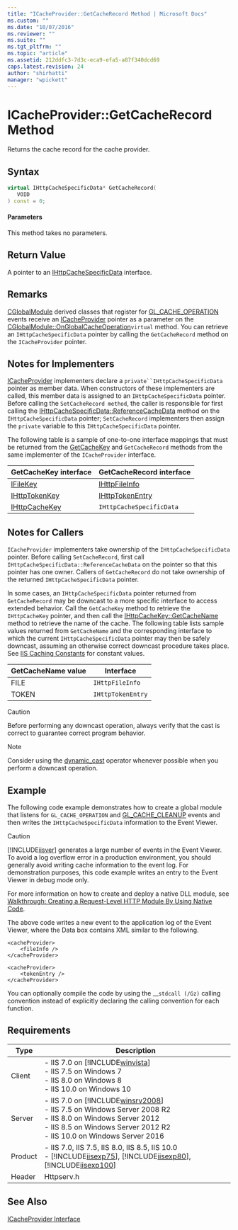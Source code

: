 ```yaml
---
title: "ICacheProvider::GetCacheRecord Method | Microsoft Docs"
ms.custom: ""
ms.date: "10/07/2016"
ms.reviewer: ""
ms.suite: ""
ms.tgt_pltfrm: ""
ms.topic: "article"
ms.assetid: 212ddfc3-7d3c-eca9-efa5-a87f340dcd69
caps.latest.revision: 24
author: "shirhatti"
manager: "wpickett"
---
```

# ICacheProvider::GetCacheRecord Method
Returns the cache record for the cache provider.  
  
## Syntax  
  
```cpp  
virtual IHttpCacheSpecificData* GetCacheRecord(  
   VOID  
) const = 0;  
```  
  
#### Parameters  
 This method takes no parameters.  
  
## Return Value  
 A pointer to an [IHttpCacheSpecificData](../../web-development-reference\webdev-native-api-reference/ihttpcachespecificdata-interface.md) interface.  
  
## Remarks  
 [CGlobalModule](../../web-development-reference\webdev-native-api-reference/cglobalmodule-class.md) derived classes that register for [GL_CACHE_OPERATION](../../web-development-reference\webdev-native-api-reference/request-processing-constants.md) events receive an [ICacheProvider](../../web-development-reference\webdev-native-api-reference/icacheprovider-interface.md) pointer as a parameter on the [CGlobalModule::OnGlobalCacheOperation](../../web-development-reference\webdev-native-api-reference/cglobalmodule-onglobalcacheoperation-method.md)`virtual` method. You can retrieve an `IHttpCacheSpecificData` pointer by calling the `GetCacheRecord` method on the `ICacheProvider` pointer.  
  
## Notes for Implementers  
 [ICacheProvider](../../web-development-reference\webdev-native-api-reference/icacheprovider-interface.md) implementers declare a `private``IHttpCacheSpecificData` pointer as member data. When constructors of these implementers are called, this member data is assigned to an `IHttpCacheSpecificData` pointer. Before calling the `SetCacheRecord method`, the caller is responsible for first calling the [IHttpCacheSpecificData::ReferenceCacheData](../../web-development-reference\webdev-native-api-reference/ihttpcachespecificdata-referencecachedata-method.md) method on the `IHttpCacheSpecificData` pointer; `SetCacheRecord` implementers then assign the `private` variable to this `IHttpCacheSpecificData` pointer.  
  
 The following table is a sample of one-to-one interface mappings that must be returned from the [GetCacheKey](../../web-development-reference\webdev-native-api-reference/icacheprovider-getcachekey-method.md) and `GetCacheRecord` methods from the same implementer of the `ICacheProvider` interface.  
  
|GetCacheKey interface|GetCacheRecord interface|  
|---------------------------|------------------------------|  
|[IFileKey](../../web-development-reference\webdev-native-api-reference/ifilekey-interface.md)|[IHttpFileInfo](../../web-development-reference\webdev-native-api-reference/ihttpfileinfo-interface.md)|  
|[IHttpTokenKey](../../web-development-reference\webdev-native-api-reference/ihttptokenkey-interface.md)|[IHttpTokenEntry](../../web-development-reference\webdev-native-api-reference/ihttptokenentry-interface.md)|  
|[IHttpCacheKey](../../web-development-reference\webdev-native-api-reference/ihttpcachekey-interface.md)|`IHttpCacheSpecificData`|  
  
## Notes for Callers  
 `ICacheProvider` implementers take ownership of the `IHttpCacheSpecificData` pointer. Before calling `SetCacheRecord`, first call `IHttpCacheSpecificData::ReferenceCacheData` on the pointer so that this pointer has one owner. Callers of `GetCacheRecord` do not take ownership of the returned `IHttpCacheSpecificData` pointer.  
  
 In some cases, an `IHttpCacheSpecificData` pointer returned from `GetCacheRecord` may be downcast to a more specific interface to access extended behavior. Call the `GetCacheKey` method to retrieve the `IHttpCacheKey` pointer, and then call the [IHttpCacheKey::GetCacheName](../../web-development-reference\webdev-native-api-reference/ihttpcachekey-getcachename-method.md) method to retrieve the name of the cache. The following table lists sample values returned from `GetCacheName` and the corresponding interface to which the current `IHttpCacheSpecificData` pointer may then be safely downcast, assuming an otherwise correct downcast procedure takes place. See [IIS Caching Constants](../../web-development-reference\webdev-native-api-reference/caching-constants.md) for constant values.  
  
|GetCacheName value|Interface|  
|------------------------|---------------|  
|FILE|`IHttpFileInfo`|  
|TOKEN|`IHttpTokenEntry`|  
  
> [!CAUTION]
>  Before performing any downcast operation, always verify that the cast is correct to guarantee correct program behavior.  
  
> [!NOTE]
>  Consider using the [dynamic_cast](http://go.microsoft.com/fwlink/?LinkId=57556) operator whenever possible when you perform a downcast operation.  
  
## Example  
 The following code example demonstrates how to create a global module that listens for `GL_CACHE_OPERATION` and [GL_CACHE_CLEANUP](../../web-development-reference\webdev-native-api-reference/request-processing-constants.md) events and then writes the `IHttpCacheSpecificData` information to the Event Viewer.  
  
> [!CAUTION]
>  [!INCLUDE[iisver](../../wmi-provider/includes/iisver-md.md)] generates a large number of events in the Event Viewer. To avoid a log overflow error in a production environment, you should generally avoid writing cache information to the event log. For demonstration purposes, this code example writes an entry to the Event Viewer in debug mode only.  
  
<!-- TODO: review snippet reference  [!CODE [ICacheProvider#4](ICacheProvider#4)]  -->  
  
 For more information on how to create and deploy a native DLL module, see [Walkthrough: Creating a Request-Level HTTP Module By Using Native Code](../../web-development-reference\native-code-development-overview\walkthrough-creating-a-request-level-http-module-by-using-native-code.md).  
  
 The above code writes a new event to the application log of the Event Viewer, where the Data box contains XML similar to the following.  
  
```  
<cacheProvider>  
    <fileInfo />  
</cacheProvider>  
```  
  
```  
<cacheProvider>  
    <tokenEntry />  
</cacheProvider>  
```  
  
 You can optionally compile the code by using the __`stdcall (/Gz)` calling convention instead of explicitly declaring the calling convention for each function.  
  
## Requirements  
  
|Type|Description|  
|----------|-----------------|  
|Client|-   IIS 7.0 on [!INCLUDE[winvista](../../wmi-provider/includes/winvista-md.md)]<br />-   IIS 7.5 on Windows 7<br />-   IIS 8.0 on Windows 8<br />-   IIS 10.0 on Windows 10|  
|Server|-   IIS 7.0 on [!INCLUDE[winsrv2008](../../wmi-provider/includes/winsrv2008-md.md)]<br />-   IIS 7.5 on Windows Server 2008 R2<br />-   IIS 8.0 on Windows Server 2012<br />-   IIS 8.5 on Windows Server 2012 R2<br />-   IIS 10.0 on Windows Server 2016|  
|Product|-   IIS 7.0, IIS 7.5, IIS 8.0, IIS 8.5, IIS 10.0<br />-   [!INCLUDE[iisexp75](../../web-development-reference/native-code-api-reference/includes/iisexp75-md.md)], [!INCLUDE[iisexp80](../../web-development-reference/native-code-api-reference/includes/iisexp80-md.md)], [!INCLUDE[iisexp100](../../web-development-reference/native-code-api-reference/includes/iisexp100-md.md)]|  
|Header|Httpserv.h|  
  
## See Also  
 [ICacheProvider Interface](../../web-development-reference\webdev-native-api-reference/icacheprovider-interface.md)